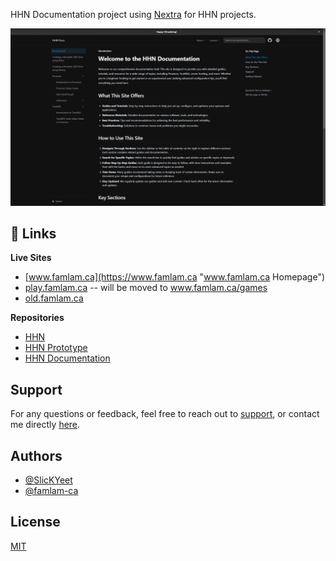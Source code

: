 HHN Documentation project using [Nextra](https://nextra.site/) for HHN projects.

![App Screenshot](/public/hhn-docs.png)

## 🔗 Links

**Live Sites**

- [www.famlam.ca](https://www.famlam.ca "www.famlam.ca Homepage")
- [play.famlam.ca](https://play.famlam.ca "play.famlam.ca Homepage") -- will be moved to www.famlam.ca/games
- [old.famlam.ca](https://old.famlam.ca "old.famlam.ca Homepage")

**Repositories**

- [HHN](https://github.com/famlam-ca/hhn "HHN Github Repo")
- [HHN Prototype](https://github.com/famlam-ca/hhn-prototype "old.famlam.ca Github Repo")
- [HHN Documentation](https://github.com/famlam-ca/hhn-documentation "old.famlam.ca Github Repo")

## Support

For any questions or feedback, feel free to reach out to [support](https://www.famlam.ca/contact/support), or contact me directly [here](https://www.famlam.ca/contact).

## Authors

- [@SlicKYeet](https://github.com/SlickYeet)
- [@famlam-ca](https://github.com/famlam-ca)

## License

[MIT](https://github.com/famlam-ca/hhn-documentation/blob/main/LICENSE)
